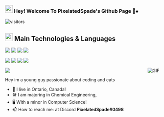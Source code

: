 ### <img height="25px" src="https://user-images.githubusercontent.com/76979204/138653740-b804f4e9-03b7-4cfb-a200-ee3438abaa53.gif"> Hey! Welcome To PixelatedSpade's Github Page 👋♠️
![visitors](https://visitor-badge.glitch.me/badge?page_id=${PixelatedSpade}?page_id=page.idd)
## <img height="25px" src= "https://user-images.githubusercontent.com/76979204/138653968-5bac9aa1-3e9c-4258-a1db-1337904f4d97.gif"> Main Technologies & Languages
<img src="https://img.shields.io/badge/-HTML5-E34F26?style=for-the-badge&logo=html5&logoColor=FFFFFF" /> <img src="https://img.shields.io/badge/-CSS3-1572B6?style=for-the-badge&logo=css3&logoColor=FFFFFF" /> <img src="https://img.shields.io/badge/-JavaScript-eed718?style=for-the-badge&logo=javascript&logoColor=FFFFFF" /> <img src= "https://img.shields.io/badge/-C%20Sharp-239120?style=for-the-badge&logo=c-sharp&logoColor=FFFFFF" />

<img src="https://img.shields.io/badge/-Discord.js-6832e3?style=for-the-badge&logo=discord&logoColor=fff" /> <img src="http://img.shields.io/badge/-Git-F1502F?style=for-the-badge&logo=git&logoColor=FFFFFF" /> <img src="https://img.shields.io/badge/-Node.js-3C873A?style=for-the-badge&logo=node.js&logoColor=FFFFFF" /> <img src= "https://img.shields.io/badge/-Java-e83033?style=for-the-badge&logo=oracle&logoColor=FFFFFF" />


<img src="https://github-readme-stats.vercel.app/api/top-langs/?username=PixelatedSpade&theme=dark&layout=compact&hide" />
<img align="right" alt="GIF" src="https://user-images.githubusercontent.com/76979204/138652375-28a971d3-70f8-47a3-9830-233b1cb37a13.gif">


<!--START_SECTION:waka-->

Hey im a young guy passionate about coding and cats
- 🍁 I live in Ontario, Canada!
- 🛠 I am majoring in Chemical Engineering, 
- 🖥️ With a minor in Computer Science!
- 📫 How to reach me: at Discord **PixelatedSpade#0498**